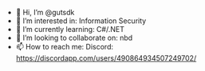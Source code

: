 - 👋 Hi, I’m @gutsdk
- 👀 I’m interested in: Information Security
- 🌱 I’m currently learning: C#/.NET
- 💞️ I’m looking to collaborate on: nbd
- 📫 How to reach me: Discord: https://discordapp.com/users/490864934507249702/

<!---
gutsdk/gutsdk is a ✨ special ✨ repository because its `README.md` (this file) appears on your GitHub profile.
You can click the Preview link to take a look at your changes.
--->

